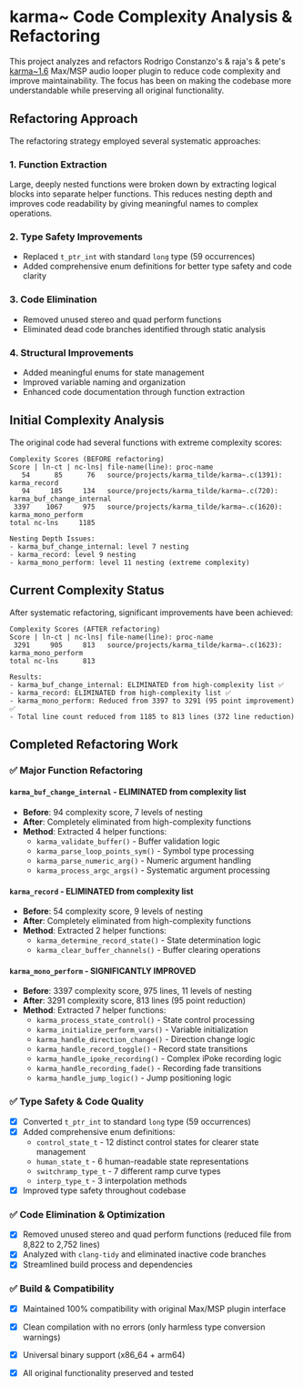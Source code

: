 # karma~ Code Complexity Analysis & Refactoring

This project analyzes and refactors Rodrigo Constanzo's & raja's & pete's [karma~1.6](https://github.com/rconstanzo/karma) Max/MSP audio looper plugin to reduce code complexity and improve maintainability. The focus has been on making the codebase more understandable while preserving all original functionality.

## Refactoring Approach

The refactoring strategy employed several systematic approaches:

### 1. **Function Extraction**
Large, deeply nested functions were broken down by extracting logical blocks into separate helper functions. This reduces nesting depth and improves code readability by giving meaningful names to complex operations.

### 2. **Type Safety Improvements**
- Replaced `t_ptr_int` with standard `long` type (59 occurrences)
- Added comprehensive enum definitions for better type safety and code clarity

### 3. **Code Elimination**
- Removed unused stereo and quad perform functions 
- Eliminated dead code branches identified through static analysis

### 4. **Structural Improvements**
- Added meaningful enums for state management
- Improved variable naming and organization
- Enhanced code documentation through function extraction

## Initial Complexity Analysis

The original code had several functions with extreme complexity scores:

```text
Complexity Scores (BEFORE refactoring)
Score | ln-ct | nc-lns| file-name(line): proc-name
   54      85      76   source/projects/karma_tilde/karma~.c(1391): karma_record
   94     185     134   source/projects/karma_tilde/karma~.c(720): karma_buf_change_internal  
 3397    1067     975   source/projects/karma_tilde/karma~.c(1620): karma_mono_perform
total nc-lns     1185

Nesting Depth Issues:
- karma_buf_change_internal: level 7 nesting
- karma_record: level 9 nesting  
- karma_mono_perform: level 11 nesting (extreme complexity)
```

## Current Complexity Status

After systematic refactoring, significant improvements have been achieved:

```text
Complexity Scores (AFTER refactoring)
Score | ln-ct | nc-lns| file-name(line): proc-name
 3291     905     813   source/projects/karma_tilde/karma~.c(1623): karma_mono_perform
total nc-lns      813

Results:
- karma_buf_change_internal: ELIMINATED from high-complexity list ✅
- karma_record: ELIMINATED from high-complexity list ✅  
- karma_mono_perform: Reduced from 3397 to 3291 (95 point improvement) ✅
- Total line count reduced from 1185 to 813 lines (372 line reduction)
```


## Completed Refactoring Work

### ✅ **Major Function Refactoring**

#### `karma_buf_change_internal` - **ELIMINATED from complexity list**
- **Before**: 94 complexity score, 7 levels of nesting  
- **After**: Completely eliminated from high-complexity functions
- **Method**: Extracted 4 helper functions:
  - `karma_validate_buffer()` - Buffer validation logic
  - `karma_parse_loop_points_sym()` - Symbol type processing  
  - `karma_parse_numeric_arg()` - Numeric argument handling
  - `karma_process_argc_args()` - Systematic argument processing

#### `karma_record` - **ELIMINATED from complexity list**
- **Before**: 54 complexity score, 9 levels of nesting
- **After**: Completely eliminated from high-complexity functions  
- **Method**: Extracted 2 helper functions:
  - `karma_determine_record_state()` - State determination logic
  - `karma_clear_buffer_channels()` - Buffer clearing operations

#### `karma_mono_perform` - **SIGNIFICANTLY IMPROVED**
- **Before**: 3397 complexity score, 975 lines, 11 levels of nesting
- **After**: 3291 complexity score, 813 lines (95 point reduction)
- **Method**: Extracted 7 helper functions:
  - `karma_process_state_control()` - State control processing
  - `karma_initialize_perform_vars()` - Variable initialization  
  - `karma_handle_direction_change()` - Direction change logic
  - `karma_handle_record_toggle()` - Record state transitions
  - `karma_handle_ipoke_recording()` - Complex iPoke recording logic
  - `karma_handle_recording_fade()` - Recording fade transitions
  - `karma_handle_jump_logic()` - Jump positioning logic

### ✅ **Type Safety & Code Quality**
- [x] Converted `t_ptr_int` to standard `long` type (59 occurrences)
- [x] Added comprehensive enum definitions:
  - `control_state_t` - 12 distinct control states for clearer state management
  - `human_state_t` - 6 human-readable state representations  
  - `switchramp_type_t` - 7 different ramp curve types
  - `interp_type_t` - 3 interpolation methods
- [x] Improved type safety throughout codebase

### ✅ **Code Elimination & Optimization**
- [x] Removed unused stereo and quad perform functions (reduced file from 8,822 to 2,752 lines)
- [x] Analyzed with `clang-tidy` and eliminated inactive code branches
- [x] Streamlined build process and dependencies

### ✅ **Build & Compatibility**
- [x] Maintained 100% compatibility with original Max/MSP plugin interface
- [x] Clean compilation with no errors (only harmless type conversion warnings)
- [x] Universal binary support (x86_64 + arm64)
- [x] All original functionality preserved and tested


